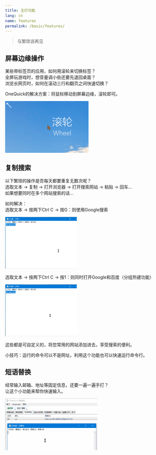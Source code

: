 ```yaml
---
title: 主打功能
lang: cn
name: features
permalink: /basic/features/
---
```


> 与繁琐说再见

<style>
img {
	max-height: 12em;
}
</style>

## 屏幕边缘操作

某些带标签页的应用，如何用滚轮来切换标签？  
全屏玩游戏时，想音量调小些还要先退回桌面？  
浏览长网页时，如何在滚动三行和翻页之间快速切换？

OneQuick的解决方案：将鼠标移动到屏幕边缘，滚轮即可。

<img src="/img/feature/screen-volume.gif">


## 复制搜索

以下繁琐的操作是否每天都要重复无数次呢？  
选取文本 → 复制 → 打开浏览器 → 打开搜索网站 → 粘贴 → 回车...  
如果想要同时在多个网站搜索的话...  

如何解决：  
选取文本 → 按两下Ctrl C → 按G：则使用Google搜索  

<img src="/img/feature/copy-search.gif">

选取文本 → 按两下Ctrl C → 按1：则同时打开Google和百度（分组热键功能）  

<img src="/img/feature/copy-search-group.gif">

这些都是可自定义的，将您常用的网站添加进去，享受搜索的便利。  

小技巧：运行的命令可以不是网址，利用这个功能也可以快速运行命令行。  


## 短语替换

经常输入邮箱、地址等固定信息，还要一遍一遍手打？  
让这个小功能来帮你快速输入。

<img src="/img/feature/replace-phrase.gif">